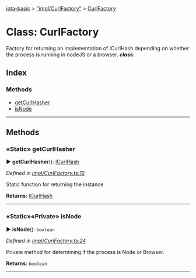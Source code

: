 [iota-basic](../README.md) > ["impl/CurlFactory"](../modules/_impl_curlfactory_.md) > [CurlFactory](../classes/_impl_curlfactory_.curlfactory.md)



# Class: CurlFactory


Factory for returning an implementation of ICurlHash depending on whether the process is running in nodeJS or a browser.
*__class__*: 


## Index

### Methods

* [getCurlHasher](_impl_curlfactory_.curlfactory.md#getcurlhasher)
* [isNode](_impl_curlfactory_.curlfactory.md#isnode)



---
## Methods
<a id="getcurlhasher"></a>

### «Static» getCurlHasher

► **getCurlHasher**(): [ICurlHash](../interfaces/_api_curlhash_.icurlhash.md)



*Defined in [impl/CurlFactory.ts:12](https://github.com/thedewpoint/iota-basic/blob/e0d2d53/src/impl/CurlFactory.ts#L12)*



Static function for returning the instance




**Returns:** [ICurlHash](../interfaces/_api_curlhash_.icurlhash.md)





___

<a id="isnode"></a>

### «Static»«Private» isNode

► **isNode**(): `boolean`



*Defined in [impl/CurlFactory.ts:24](https://github.com/thedewpoint/iota-basic/blob/e0d2d53/src/impl/CurlFactory.ts#L24)*



Private method for determining if the process is Node or Browser.




**Returns:** `boolean`





___


